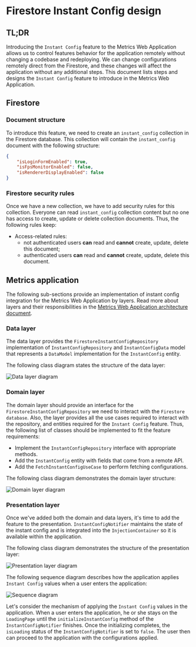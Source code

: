 # Firestore Instant Config design

## TL;DR

Introducing the `Instant Config` feature to the Metrics Web Application allows us to control features behavior for the application remotely without changing a codebase and redeploying. 
We can change configurations remotely direct from the Firestore, and these changes will affect the application without any additional steps. 
This document lists steps and designs the `Instant Config` feature to introduce in the Metrics Web Application.

## Firestore

### Document structure

To introduce this feature, we need to create an `instant_config` collection in the Firestore database. This collection will contain the `instant_config` document with the following structure:

```json
{
    "isLoginFormEnabled": true,
    "isFpsMonitorEnabled": false,
    "isRendererDisplayEnabled": false
}
```

### Firestore security rules

Once we have a new collection, we have to add security rules for this collection. Everyone can read `instant_config` collection content but no one has access to create, update or delete collection documents. Thus, the following rules keep:

- Access-related rules:
    - not authenticated users **can** read and **cannot** create, update, delete this document; 
    - authenticated users **can** read and **cannot** create, update, delete this document.

## Metrics application

The following sub-sections provide an implementation of instant config integration for the Metrics Web Application by layers. Read more about layers and their responsibilities in the [Metrics Web Application architecture document](https://github.com/platform-platform/monorepo/blob/master/metrics/web/docs/01_metrics_web_application_architecture.md).

### Data layer

The data layer provides the `FirestoreInstantConfigRepository` implementation of `InstantConfigRepository` and `InstantConfigData` model that represents a `DataModel` implementation for the `InstantConfig` entity.

The following class diagram states the structure of the data layer:

![Data layer diagram](http://www.plantuml.com/plantuml/proxy?cache=no&fmt=svg&src=https://github.com/platform-platform/monorepo/raw/master/metrics/web/docs/features/instant_config/diagrams/instant_config_data_layer_class_diagram.puml)

### Domain layer

The domain layer should provide an interface for the `FirestoreInstantConfigRepository` we need to interact with the `Firestore database`. Also, the layer provides all the use cases required to interact with the repository, and entities required for the `Instant Config` feature. Thus, the following list of classes should be implemented to fit the feature requirements:

- Implement the `InstantConfigRepository` interface with appropriate methods.
- Add the `InstantConfig` entity with fields that come from a remote API.
- Add the `FetchInstantConfigUseCase` to perform fetching configurations.

The following class diagram demonstrates the domain layer structure:

![Domain layer diagram](http://www.plantuml.com/plantuml/proxy?cache=no&fmt=svg&src=https://github.com/platform-platform/monorepo/raw/master/metrics/web/docs/features/instant_config/diagrams/instant_config_domain_layer_class_diagram.puml)

### Presentation layer

Once we've added both the domain and data layers, it's time to add the feature to the presentation. `InstantConfigNotifier` maintains the state of the instant config and is integrated into the `InjectionContainer` so it is available within the application.

The following class diagram demonstrates the structure of the presentation layer:

![Presentation layer diagram](http://www.plantuml.com/plantuml/proxy?cache=no&fmt=svg&src=https://github.com/platform-platform/monorepo/raw/master/metrics/web/docs/features/instant_config/diagrams/instant_config_presentation_layer_class_diagram.puml)

The following sequence diagram describes how the application applies `Instant Config` values when a user enters the application:

![Sequence diagram](http://www.plantuml.com/plantuml/proxy?cache=no&fmt=svg&src=https://github.com/platform-platform/monorepo/raw/master/metrics/web/docs/features/instant_config/diagrams/instant_config_sequence_diagram.puml)

Let's consider the mechanism of applying the `Instant Config` values in the application. When a user enters the application, he or she stays on the `LoadingPage` until the `initializeInstantConfig` method of the `InstantConfigNotifier` finishes. Once the initializing completes, the `isLoading` status of the `InstantConfigNotifier` is set to `false`. The user then can proceed to the application with the configurations applied.
